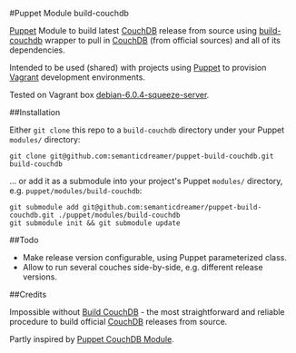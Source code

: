 #Puppet Module build-couchdb

[Puppet][puppet] Module to build latest [CouchDB][couchdb] release from source using [build-couchdb][build-couchdb] wrapper to pull in [CouchDB][couchdb] (from official sources) and all of its dependencies.

Intended to be used (shared) with projects using [Puppet][puppet] to provision [Vagrant][vagrant] development environments.

Tested on Vagrant box [debian-6.0.4-squeeze-server][debian-6.0.4-squeeze-server].

##Installation

Either `git clone` this repo to a `build-couchdb` directory under your Puppet `modules/` directory:

    git clone git@github.com:semanticdreamer/puppet-build-couchdb.git build-couchdb

... or add it as a submodule into your project's Puppet `modules/` directory, e.g. `puppet/modules/build-couchdb`:

	git submodule add git@github.com:semanticdreamer/puppet-build-couchdb.git ./puppet/modules/build-couchdb
	git submodule init && git submodule update

##Todo

* Make release version configurable, using Puppet parameterized class.
* Allow to run several couches side-by-side, e.g. different release versions.

##Credits

Impossible without [Build CouchDB][build-couchdb] - the most straightforward and reliable procedure to build official [CouchDB][couchdb] releases from source.

Partly inspired by [Puppet CouchDB Module][puppet-module-couchdb].

[puppet]: http://projects.puppetlabs.com/projects/puppet "Puppet"
[vagrant]: http://vagrantup.com/ "Vagrant"
[couchdb]: http://couchdb.apache.org/ "CouchDB"
[build-couchdb]: https://github.com/iriscouch/build-couchdb "Build CouchDB"
[puppet-module-couchdb]: https://github.com/Benjamin-Ds/puppet-module-couchdb "Puppet CouchDB Module"
[debian-6.0.4-squeeze-server]: https://github.com/semanticdreamer/veewee-vagrant-box-definitions "debian-6.0.4-squeeze-server"